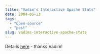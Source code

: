 ```yaml
---
title: "Vadim's Interactive Apache Stats"
date: 2004-05-13
tags: 
  - "open-source"
  - "post"
slug: vadims-interactive-apache-stats
---
```


Details [here](http://blog.reverycodes.com/archives/000022.html) - thanks Vadim!

